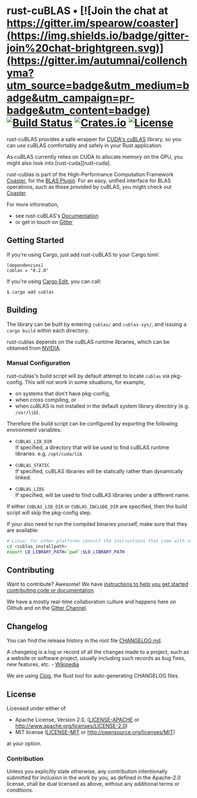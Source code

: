 # rust-cuBLAS • [![Join the chat at https://gitter.im/spearow/coaster](https://img.shields.io/badge/gitter-join%20chat-brightgreen.svg)](https://gitter.im/autumnai/collenchyma?utm_source=badge&utm_medium=badge&utm_campaign=pr-badge&utm_content=badge) [![Build Status](https://ci.spearow.io/api/v1/teams/spearow/pipelines/juice/jobs/test-rust-cublas/badge)](https://ci.spearow.io/teams/spearow/pipelines/juice/jobs/test-rust-cublas) [![Crates.io](https://img.shields.io/crates/v/rcublas.svg)](https://crates.io/crates/rcublas) [![License](https://img.shields.io/crates/l/rcublas.svg)](LICENSE)

rust-cuBLAS provides a safe wrapper for [CUDA's cuBLAS][cublas] library, so you
can use cuBLAS comfortably and safely in your Rust application.

As cuBLAS currently relies on CUDA to allocate memory on the GPU, you might also
look into [rust-cuda][rust-cuda].



rust-cublas is part of the High-Performance Computation Framework [Coaster][coaster], for the
[BLAS Plugin][plugin]. For an easy, unified interface for BLAS operations, such as those provided by
cuBLAS, you might check out [Coaster][coaster].

For more information,

* see rust-cuBLAS's [Documentation](https://spearow.github.io/juice/rcublas/)
* or get in touch on [Gitter][chat]

[cublas]: https://developer.nvidia.com/cublas
[coaster]: https://github.com/spearow/juice/tree/master/coaster
[plugin]: https://github.com/spearow/juice/tree/master/coaster-blas
[spearow]: https://spearow.io/project/juice
[juice]: https://github.com/spearow/juice


## Getting Started

If you're using Cargo, just add rust-cuBLAS to your Cargo.toml:

    [dependencies]
    cublas = "0.2.0"

If you're using [Cargo Edit][cargo-edit], you can call:

    $ cargo add cublas

[cargo-edit]: https://github.com/killercup/cargo-edit

## Building

The library can be built by entering `cublas/` and `cublas-sys/`, and issuing a
`cargo build` within each directory.

rust-cublas depends on the cuBLAS runtime libraries,
which can be obtained from [NVIDIA](https://developer.nvidia.com/cublas).

### Manual Configuration

rust-cublas's build script will by default attempt to locate `cublas` via pkg-config.
This will not work in some situations, for example,
* on systems that don't have pkg-config,
* when cross compiling, or
* when cuBLAS is not installed in the default system library directory (e.g. `/usr/lib`).

Therefore the build script can be configured by exporting the following environment variables:

* `CUBLAS_LIB_DIR`<br/>
If specified, a directory that will be used to find cuBLAS runtime libraries.
e.g. `/opt/cuda/lib`

* `CUBLAS_STATIC`<br/>
If specified, cuBLAS libraries will be statically rather than dynamically linked.

* `CUBLAS_LIBS`<br/>
If specified, will be used to find cuBLAS libraries under a different name.

If either `CUBLAS_LIB_DIR` or `CUBLAS_INCLUDE_DIR` are specified, then the build script will skip the pkg-config step.

If your also need to run the compiled binaries yourself, make sure that they are available:
```sh
# Linux; for other platforms consult the instructions that come with cuBLAS
cd <cublas_installpath>
export LD_LIBRARY_PATH=`pwd`:$LD_LIBRARY_PATH
```

## Contributing

Want to contribute? Awesome! We have
[instructions to help you get started contributing code or documentation][contributing].

We have a mostly real-time collaboration culture and happens here on Github and
on the [Gitter Channel][chat].

[contributing]: CONTRIBUTING.md
[chat]: https://gitter.im/spearow/juice


## Changelog

You can find the release history in the root file [CHANGELOG.md][changelog].

A changelog is a log or record of all the changes made to a project, such as a website or software project, usually including such records as bug fixes, new features, etc. - [Wikipedia][changelog-quote]

We are using [Clog][clog], the Rust tool for auto-generating CHANGELOG files.

[changelog]: CHANGELOG.md
[changelog-quote]: https://en.wikipedia.org/wiki/Changelog
[Clog]: https://github.com/clog-tool/clog-cli

## License

Licensed under either of

 * Apache License, Version 2.0, ([LICENSE-APACHE](LICENSE-APACHE) or http://www.apache.org/licenses/LICENSE-2.0)
 * MIT license ([LICENSE-MIT](LICENSE-MIT) or http://opensource.org/licenses/MIT)

at your option.

### Contribution

Unless you explicitly state otherwise, any contribution intentionally submitted
for inclusion in the work by you, as defined in the Apache-2.0 license, shall be dual licensed as above, without any
additional terms or conditions.
